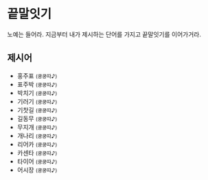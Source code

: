 # 끝말잇기
노예는 들어라. 지금부터 내가 제시하는 단어를 가지고 끝말잇기를 이어가거라.

## 제시어
- 홍주표 <small>(쿵쿵따♪)</small>
- 표주박 <small>(쿵쿵따♪)</small>
- 박치기 <small>(쿵쿵따♪)</small>
- 기러기 <small>(쿵쿵따♪)</small>
- 기찻길 <small>(쿵쿵따♪)</small>
- 길동무 <small>(쿵쿵따♪)</small>
- 무지개 <small>(쿵쿵따♪)</small>
- 개나리 <small>(쿵쿵따♪)</small>
- 리어카 <small>(쿵쿵따♪)</small>
- 카센타 <small>(쿵쿵따♪)</small>
- 타이어 <small>(쿵쿵따♪)</small>
- 어시장 <small>(쿵쿵따♪)</small>

